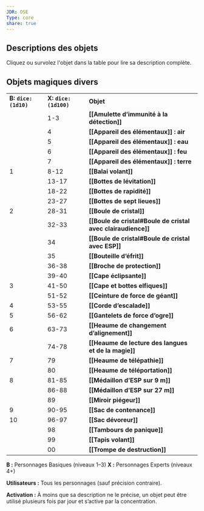 ```yaml
---
JDR: OSE
Type: core
share: true
---
```


## Descriptions des objets

Cliquez ou survolez l'objet dans la table pour lire sa description complète.

## Objets magiques divers

|   |   |   |
|---|---|---|
|**B: `dice: (1d10)`**|**X: `dice: (1d100)`**|**Objet**|
||1-3|**[[Amulette d’immunité à la détection]]**|
||4|**[[Appareil des élémentaux]] : air**|
||5|**[[Appareil des élémentaux]] : eau**|
||6|**[[Appareil des élémentaux]] : feu**|
||7|**[[Appareil des élémentaux]] : terre**|
|1|8-12|**[[Balai volant]]**|
||13-17|**[[Bottes de lévitation]]**|
||18-22|**[[Bottes de rapidité]]**|
||23-27|**[[Bottes de sept lieues]]**|
|2|28-31|**[[Boule de cristal]]**|
||32-33|**[[Boule de cristal#Boule de cristal avec clairaudience]]**|
||34|**[[Boule de cristal#Boule de cristal avec ESP]]**|
||35|**[[Bouteille d’éfrit]]**|
||36-38|**[[Broche de protection]]**|
||39-40|**[[Cape éclipsante]]**|
|3|41-50|**[[Cape et bottes elfiques]]**|
||51-52|**[[Ceinture de force de géant]]**|
|4|53-55|**[[Corde d’escalade]]**|
|5|56-62|**[[Gantelets de force d’ogre]]**|
|6|63-73|**[[Heaume de changement d’alignement]]**|
||74-78|**[[Heaume de lecture des langues et de la magie]]**|
|7|79|**[[Heaume de télépathie]]**|
||80|**[[Heaume de téléportation]]**|
|8|81-85|**[[Médaillon d’ESP sur 9 m]]**|
||86-88|**[[Médaillon d’ESP sur 27 m]]**|
||89|**[[Miroir piégeur]]**|
|9|90-95|**[[Sac de contenance]]**|
|10|96-97|**[[Sac dévoreur]]**|
||98|**[[Tambours de panique]]**|
||99|**[[Tapis volant]]**|
||00|**[[Trompe de destruction]]**|

**B :** Personnages Basiques (niveaux 1–3) **X :** Personnages Experts (niveaux 4+)

**Utilisateurs :** Tous les personnages (sauf précision contraire).

**Activation :** À moins que sa description ne le précise, un objet peut être utilisé plusieurs fois par jour et s’active par la concentration.
